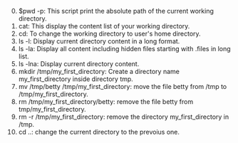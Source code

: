 0. $pwd -p: This script print the absolute path of the current working directory.
1. cat: This display the content list of your working directory.
2. cd: To change the working directory to user's home directory.
3. ls -l: Display current directory content in a long format.
4. ls -la: Display all content including hidden files starting with .files in long list.
5. ls -lna: Display current directory content.
6. mkdir /tmp/my_first_directory: Create a directory name my_first_directory inside directory tmp.
7. mv /tmp/betty /tmp/my_first_directory: move the file betty from /tmp to /tmp/my_first_directory.
8. rm /tmp/my_first_directory/betty: remove the file betty from tmp/my_first_directory.
9. rm -r /tmp/my_first_directory: remove the directory my_first_directory in /tmp.
10. cd ..: change the current directory to the prevoius one.
